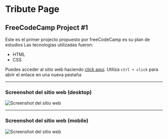 # Tribute Page

## FreeCodeCamp Project #1

Este es el primer projecto propuesto por freeCodeCamp es su plan de estudios
Las tecnologias utilizadas fueron:

- HTML
- CSS

Puedes acceder al sitio web haciendo [click aqui](https://jruizsilva-tribute-page.netlify.app/). Utiliza `ctrl + click` para abrir el enlace en una nueva pestaña

---

### Screenshot del sitio web (desktop)

![Screenshot del sitio web](https://awesomescreenshot.s3.amazonaws.com/image/1849999/6194469-19465a0b6ccec3395999d88917961957.png?X-Amz-Algorithm=AWS4-HMAC-SHA256&X-Amz-Credential=AKIAJSCJQ2NM3XLFPVKA%2F20210218%2Fus-east-1%2Fs3%2Faws4_request&X-Amz-Date=20210218T164453Z&X-Amz-Expires=28800&X-Amz-SignedHeaders=host&X-Amz-Signature=e626f08bdcb6a7fc5e84bba46ab1095b932c774524af094dd7bd7a157568d699 "Vista del sitio en desktop")

---

### Screenshot del sitio web (mobile)

![Screenshot del sitio web](https://awesomescreenshot.s3.amazonaws.com/image/1849999/6208898-9d0f87fc838526ade7c3bfbcb6a58d9f.png?X-Amz-Algorithm=AWS4-HMAC-SHA256&X-Amz-Credential=AKIAJSCJQ2NM3XLFPVKA%2F20210218%2Fus-east-1%2Fs3%2Faws4_request&X-Amz-Date=20210218T165218Z&X-Amz-Expires=28800&X-Amz-SignedHeaders=host&X-Amz-Signature=8dc44e9fe8b062015dd12d633a20b6a449ffe78faa359e89c41c490ffc1da45c "Vista del sitio en mobile")
